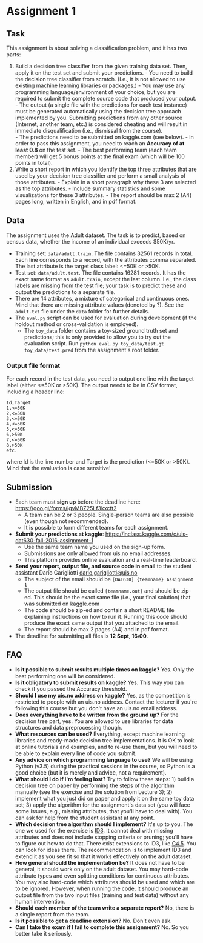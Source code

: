 # Assignment 1

## Task

This assignment is about solving a classification problem, and it has two parts:

  1. Build a decision tree classifier from the given training data set. Then, apply it on the test set and submit your predictions.
    - You need to build the decision tree classifier from scratch. (I.e., it is not allowed to use existing machine learning libraries or packages.)
    - You may use any programming language/environment of your choice, but you are required to submit the complete source code that produced your output.
    - The output (a single file with the predictions for each test instance) must be generated automatically using the decision tree approach implemented by you. Submitting predictions from any other source (Internet, another team, etc.) is considered cheating and will result in immediate disqualification (i.e., dismissal from the course).   
    - The predictions need to be submitted on kaggle.com (see below).
    - In order to pass this assignment, you need to reach an **Accuracy of at least 0.8** on the test set.
    - The best performing team (each team member) will get 5 bonus points at the final exam (which will be 100 points in total).
  2. Write a short report in which you identify the top three attributes that are used by your decision tree classifier and perform a small analysis of those attributes.
    - Explain in a short paragraph why these 3 are selected as the top attributes.
    - Include summary statistics and some visualizations for these 3 attributes.
    - The report should be max 2 (A4) pages long, written in English, and in pdf format.


## Data

The assignment uses the Adult dataset. The task is to predict, based on census data, whether the income of an individual exceeds $50K/yr.

  - Training set: `data/adult.train`. The file contains 32561 records in total. Each line corresponds to a record, with the attributes comma separated. The last attribute is the target class label: <=50K or >50K.
  - Test set: `data/adult.test`. The file contains 16281 records. It has the exact same format as `adult.train`, except the last column. I.e., the class labels are missing from the test file; your task is to predict these and output the predictions to a separate file.
  - There are 14 attributes, a mixture of categorical and continuous ones. Mind that there are missing attribute values (denoted by ?). See the `adult.txt` file under the `data` folder for further details.
  - The `eval.py` script can be used for evaluation during development (if the holdout method or cross-validation is employed).
    * The `toy_data` folder contains a toy-sized ground truth set and predictions; this is only provided to allow you to try out the evaluation script. Run `python eval.py toy_data/test.gt toy_data/test.pred` from the assignment's root folder.


### Output file format

For each record in the test data, you need to output one line with the target label (either <=50K or >50K). The output needs to be in CSV format, including a header line:
```
Id,Target
1,<=50K
2,<=50K
3,<=50K
4,<=50K
5,<=50K
6,>50K
7,<=50K
8,>50K
etc.
```  
where Id is the line number and Target is the prediction (<=50K or >50K).
Mind that the evaluation is case sensitive!


## Submission

  * Each team must **sign up** before the deadline here: https://goo.gl/forms/igvMBZ25Lf3kxcft2
    - A team can be 2 or 3 people. Single-person teams are also possible (even though not recommended).
    - It is possible to form different teams for each assignment.
  * **Submit your predictions at kaggle**: https://inclass.kaggle.com/c/uis-dat630-fall-2016-assignment-1
    - Use the same team name you used on the sign-up form.
    - Submissions are only allowed from uis.no email addresses.
    - This platform provides online evaluation and a real-time leaderboard.
  * **Send your report, output file, and source code in email** to the student assistant Darío Garigliotti <dario.garigliotti@uis.no>
    - The subject of the email should be `[DAT630] {teamname} Assignment 1`
    - The output file should be called `{teamname.out}` and should be zip-ed. This should be the exact same file (i.e., your final solution) that was submitted on kaggle.com
    - The code should be zip-ed and contain a short README file explaining instructions on how to run it. Running this code should produce the exact same output that you attached to the email.
    - The report should be max 2 pages (A4) and in pdf format.
  * The deadline for submitting all files is **12 Sept, 16:00**.


## FAQ

  - **Is it possible to submit results multiple times on kaggle?**
  Yes. Only the best performing one will be considered.
  - **Is it obligatory to submit results on kaggle?**
  Yes. This way you can check if you passed the Accuracy threshold.
  - **Should I use my uis.no address on kaggle?** Yes, as the competition is restricted to people with an uis.no address. Contact the lecturer if you're following this course but you don't have an uis.no email address.
  - **Does everything have to be written from the ground up?**
  For the decision tree part, yes. You are allowed to use libraries for data structures and data preprocessing though.
  - **What resources can be used?**
  Everything, except machine learning libraries and ready-made decision tree implementations. It is OK to look at online tutorials and examples, and to re-use them, but you will need to be able to explain every line of code you submit.
  - **Any advice on which programming language to use?** We will be using Python (v3.5) during the practical sessions in the course, so Python is a good choice (but it is merely and advice, not a requirement).
  - **What should I do if I'm feeling lost?**
  Try to follow these steps: 1) build a decision tree on paper by performing the steps of the algorithm manually (see the exercise and the solution from Lecture 3); 2) implement what you just did on paper and apply it on the same toy data set; 3) apply the algorithm for the assignment's data set (you will face some issues, e.g.,  missing attributes, that you'll have to deal with). You can ask for help from the student assistant at any point.
  - **Which decision tree algorithm should I implement?** It's up to you. The one we used for the exercise is [ID3](https://en.wikipedia.org/wiki/ID3_algorithm). It cannot deal with missing attributes and does not include stopping criteria or pruning; you'll have to figure out how to do that. There exist extensions to ID3, like [C4.5](https://en.wikipedia.org/wiki/C4.5_algorithm). You can look for ideas there. The recommendation is to implement ID3 and extend it as you see fit so that it works effectively on the adult dataset.
  - **How general should the implementation be?** It does not have to be general, it should work only on the adult dataset. You may hard-code attribute types and even splitting conditions for continuous attributes. You may also hard-code which attributes should be used and which are to be ignored. However, when running the code, it should produce an output file from the two input files (training and test data) without any human intervention.
  - **Should each member of the team write a separate report?** No, there is a single report from the team.
  - **Is it possible to get a deadline extension?**
  No. Don't even ask.
  - **Can I take the exam if I fail to complete this assignment?**
  No. So you better take it seriously.

